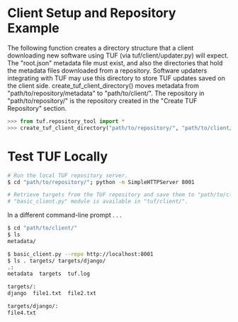 # Client Setup and Repository Example #

The following function creates a directory structure that a client 
downloading new software using TUF (via tuf/client/updater.py) will expect.
The "root.json" metadata file must exist, and also the directories that hold the
metadata files downloaded from a repository.  Software updaters integrating with
TUF may use this directory to store TUF updates saved on the client side.
create_tuf_client_directory() moves metadata from "path/to/repository/metadata"
to "path/to/client/".  The repository in "path/to/repository/" is the repository
created in the "Create TUF Repository" section.

```python
>>> from tuf.repository_tool import *
>>> create_tuf_client_directory("path/to/repository/", "path/to/client/")
```

# Test TUF Locally #
```Bash
# Run the local TUF repository server.
$ cd "path/to/repository/"; python -m SimpleHTTPServer 8001

# Retrieve targets from the TUF repository and save them to "path/to/client/".  The
# "basic_client.py" module is available in "tuf/client/".
```

In a different command-line prompt . . .
```Bash
$ cd "path/to/client/"
$ ls
metadata/

$ basic_client.py --repo http://localhost:8001
$ ls . targets/ targets/django/
.:
metadata  targets  tuf.log

targets/:
django  file1.txt  file2.txt

targets/django/:
file4.txt
```
